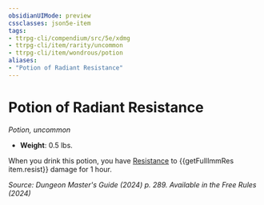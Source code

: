 ```yaml
---
obsidianUIMode: preview
cssclasses: json5e-item
tags:
- ttrpg-cli/compendium/src/5e/xdmg
- ttrpg-cli/item/rarity/uncommon
- ttrpg-cli/item/wondrous/potion
aliases: 
- "Potion of Radiant Resistance"
---
```

# Potion of Radiant Resistance
*Potion, uncommon*  


- **Weight**: 0.5 lbs.

When you drink this potion, you have [Resistance](3-Mechanics/CLI/rules/variant-rules/resistance-xphb.md) to {{getFullImmRes item.resist}} damage for 1 hour.

*Source: Dungeon Master's Guide (2024) p. 289. Available in the Free Rules (2024)*